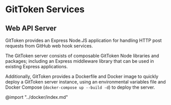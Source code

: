 # GitToken Services

## Web API Server

GitToken provides an Express Node.JS application for handling HTTP post requests from GitHub web hook services.

The GitToken server consists of composable GitToken Node libraries and packages; including an Express middleware library that can be used in existing Express applications.

Additionally, GitToken provides a Dockerfile and Docker image to quickly deploy a GitToken server instance, using an environmental variables file and Docker Compose (`docker-compose up --build -d`) to deploy the server.

@import "../docker/index.md"
